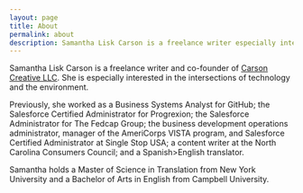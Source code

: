 ```yaml
---
layout: page
title: About
permalink: about
description: Samantha Lisk Carson is a freelance writer especially interested in the intersections of technology and the environment.
---
```


Samantha Lisk Carson is a freelance writer and co-founder of [Carson Creative LLC](www.carsoncreativeservices.com). She is especially interested in the intersections of technology and the environment.

Previously, she worked as a Business Systems Analyst for GitHub; the Salesforce Certified Administrator for Progrexion; the Salesforce Administrator for The Fedcap Group; the business development operations administrator, manager of the AmeriCorps VISTA program, and Salesforce Certified Administrator at Single Stop USA; a content writer at the North Carolina Consumers Council; and a Spanish>English translator. 

Samantha holds a Master of Science in Translation from New York University and a Bachelor of Arts in English from Campbell University.
